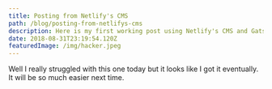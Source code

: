 ```yaml
---
title: Posting from Netlify's CMS
path: /blog/posting-from-netlifys-cms
description: Here is my first working post using Netlify's CMS and Gatsby
date: 2018-08-31T23:19:54.120Z
featuredImage: /img/hacker.jpeg
---
```

Well I really struggled with this one today but it looks like I got it eventually. It will be so much easier next time.
